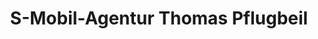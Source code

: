 ---
title: "S-Mobil-Agentur Thomas Pflugbeil"
url: /freital/s-mobil-agentur-thomas-pflugbeil/
shop: Allgemein
---
